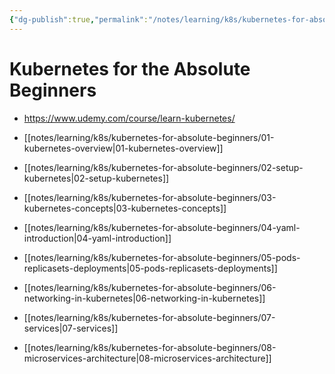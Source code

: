 ```yaml
---
{"dg-publish":true,"permalink":"/notes/learning/k8s/kubernetes-for-absolute-beginners/kubernetes-for-the-absolute-beginners/","dgHomeLink":true,"dgPassFrontmatter":false,"dgShowBacklinks":true,"dgShowLocalGraph":false}
---
```


# Kubernetes for the Absolute Beginners

- <https://www.udemy.com/course/learn-kubernetes/>

- [[notes/learning/k8s/kubernetes-for-absolute-beginners/01-kubernetes-overview|01-kubernetes-overview]]
- [[notes/learning/k8s/kubernetes-for-absolute-beginners/02-setup-kubernetes|02-setup-kubernetes]]
- [[notes/learning/k8s/kubernetes-for-absolute-beginners/03-kubernetes-concepts|03-kubernetes-concepts]]
- [[notes/learning/k8s/kubernetes-for-absolute-beginners/04-yaml-introduction|04-yaml-introduction]]
- [[notes/learning/k8s/kubernetes-for-absolute-beginners/05-pods-replicasets-deployments|05-pods-replicasets-deployments]]
- [[notes/learning/k8s/kubernetes-for-absolute-beginners/06-networking-in-kubernetes|06-networking-in-kubernetes]]
- [[notes/learning/k8s/kubernetes-for-absolute-beginners/07-services|07-services]]
- [[notes/learning/k8s/kubernetes-for-absolute-beginners/08-microservices-architecture|08-microservices-architecture]]
